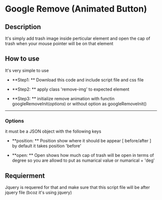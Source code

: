 Google Remove (Animated Button)
===============================

## Description
It's simply add trash image inside perticular element
and open the cap of trash when your mouse pointer will be on that element


## How to use
It's very simple to use

+ **Step1: **
	Download this code 
	and include script file and css file

+ **Step2: **
	apply class 'remove-img' to expected element

+ **Step3: **
	initialize remove animation with functin googleRemoveInit(_options_)
	or
	without option as googleRemoveInit()

----------------------------------------

### Options
it must be a JSON object with the following keys

+ **position: **
	Position show where it should be appear [ before/after ]
	by default it takes position 'before'

+ **open: ** 
	Open shows how much cap of trash will be open in terms of degree
	so you are allowd to put as numarical value or numarical + 'deg'



## Requierment
Jquery is requered for that
and make sure that this script file will be after jquery file (bcoz it's using jquery)